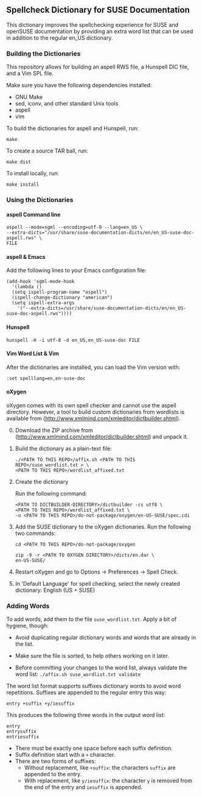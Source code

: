 ## Spellcheck Dictionary for SUSE Documentation

This dictionary improves the spellchecking experience for SUSE and openSUSE
documentation by providing an extra word list that can be used in addition
to the regular en_US dictionary.

### Building the Dictionaries

This repository allows for building an aspell RWS file, a Hunspell DIC file,
and a Vim SPL file.

Make sure you have the following dependencies installed:

* GNU Make
* sed, iconv, and other standard Unix tools
* aspell
* vim

To build the dictionaries for aspell and Hunspell, run:

```
make
```

To create a source TAR ball, run:

```
make dist
```

To install locally, run:

```
make install
```


### Using the Dictionaries

#### aspell Command line

```
aspell --mode=sgml --encoding=utf-8 --lang=en_US \
--extra-dicts="/usr/share/suse-documentation-dicts/en/en_US-suse-doc-aspell.rws" \
FILE
```

#### aspell & Emacs

Add the following lines to your Emacs configuration file:

```
(add-hook 'sgml-mode-hook
  '(lambda ()
  (setq ispell-program-name "aspell")
  (ispell-change-dictionary "american")
  (setq ispell-extra-args
    '("--extra-dicts=/usr/share/suse-documentation-dicts/en/en_US-suse-doc-aspell.rws"))))
```

#### Hunspell

```
hunspell -H -i utf-8 -d en_US,en_US-suse-doc FILE
```

#### Vim Word List & Vim

After the dictionaries are installed, you can load the Vim version with:

```
:set spelllang=en,en-suse-doc
```

#### oXygen

oXygen comes with its own spell checker and cannot use the aspell
directory. However, a tool to build custom dictionaries from wordlists
is available from (http://www.xmlmind.com/xmleditor/dictbuilder.shtml).

0. Download the ZIP archive from
   (http://www.xmlmind.com/xmleditor/dictbuilder.shtml)
   and unpack it.

1. Build the dictionary as a plain-text file:

   ```
   ./<PATH TO THIS REPO>/affix.sh <PATH TO THIS REPO>/suse_wordlist.txt > \
   <PATH TO THIS REPO>/wordlist_affixed.txt
   ```

2. Create the dictionary

   Run the following command:

   ```
   <PATH TO DICTBUILDER-DIRECTORY>/dictbuilder -cs utf8 \
   <PATH TO THIS REPO>/wordlist_affixed.txt \
   -o <PATH TO THIS REPO>/do-not-package/oxygen/en-US-SUSE/spec.cdi
   ```

3. Add the SUSE dictionary to the oXygen dictionaries.
   Run the following two commands:

   ```
   cd <PATH TO THIS REPO>/do-not-package/oxygen

   zip -9 -r <PATH TO OXYGEN DIRECTORY>/dicts/en.dar \
   en-US-SUSE/
   ```

4. Restart oXygen and go to Options -> Preferences -> Spell Check.

5. In 'Default Language' for spell checking, select the newly created dictionary: English (US + SUSE)

### Adding Words

To add words, add them to the file `suse_wordlist.txt`. Apply a bit of
hygiene, though:

* Avoid duplicating regular dictionary words and words that are already in
  the list.

* Make sure the file is sorted, to help others working on it later.

* Before committing your changes to the word list, always validate the word
  list: `./affix.sh suse_wordlist.txt validate`

The word list format supports suffixes dictionary words to avoid word
repetitions. Suffixes are appended to the regular entry this way:

```
entry +suffix +y/iesuffix
```

This produces the following three words in the output word list:

```
entry
entrysuffix
entriesuffix
```

* There must be exactly one space before each suffix definition.
* Suffix definition start with a `+` character.
* There are two forms of suffixes:
  * Without replacement, like `+suffix`: the characters `suffix` are appended
    to the entry.
  * With replacement, like `y/iesuffix`: the character `y` is removed from the
    end of the entry and `iesuffix` is appended.
